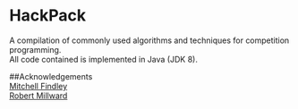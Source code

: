 # HackPack
A compilation of commonly used algorithms and techniques for competition programming.    
All code contained is implemented in Java (JDK 8). 

##Acknowledgements     
[Mitchell Findley](https://github.com/Mitchell-Findley)    
[Robert Millward](https://github.com/rmillward)     
